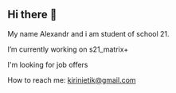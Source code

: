## Hi there 👋
 My name Alexandr and i am student of school 21.
 
 I’m currently working on s21_matrix+
 
 I'm looking for job offers
 
 How to reach me: kirinietik@gmail.com
 
<!--
**lokubet/lokubet** is a ✨ _special_ ✨ repository because its `README.md` (this file) appears on your GitHub profile.

Here are some ideas to get you started:

- 🔭 I’m currently working on ...
- 🌱 I’m currently learning ...
- 👯 I’m looking to collaborate on ...
- 🤔 I’m looking for help with ...
- 💬 Ask me about ...
- 📫 How to reach me: ...
- 😄 Pronouns: ...
- ⚡ Fun fact: ...
-->
